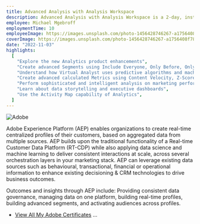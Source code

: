 ```yaml
---
title: Advanced Analysis with Analysis Workspace
description: Advanced Analysis with Analysis Workspace is a 2-day, instructor-led (classroom and virtual) course designed to introduce you to the advanced features in Analysis Workspace and increase your insights within the Adobe Analytics solution. You will go beyond the basics to create more complex reports that will reinforce and strengthen your decision making. Using hands-on exercises, you will learn about product enhancements, advanced segmentation, Virtual Analyst, advanced calculated metrics, attribution modeling, data storytelling and executive dashboards, and Activity Map.
employee: Michael Mgebroff
employmentTime: 10
employeeImage: https://images.unsplash.com/photo-1456428746267-a1756408f782?ixlib=rb-4.0.3&ixid=MnwxMjA3fDB8MHxwaG90by1wYWdlfHx8fGVufDB8fHx8&auto=format&fit=crop&w=2070&q=80
coverImage: https://images.unsplash.com/photo-1456428746267-a1756408f782?ixlib=rb-4.0.3&ixid=MnwxMjA3fDB8MHxwaG90by1wYWdlfHx8fGVufDB8fHx8&auto=format&fit=crop&w=2070&q=80
date: "2022-11-03"
highlights:
  [
    "Explore the new Analytics product enhancements",
    "Create advanced Segments using Include Everyone, Only Before, Only After Sequences, and Distinct Dimension Count",
    "Understand how Virtual Analyst uses predictive algorithms and machine learning to deliver insights into anomalies impacting your business",
    "Create advanced calculated Metrics using Content Velocity, Z-Score, Cumulative Average Function, and IF function",
    "Perform sophisticated and intelligent analysis on marketing performance using attribution modeling",
    "Learn about data storytelling and executive dashboards",
    "Use the Activity Map capability of Analytics",
  ]
---
```


![Adobe](http://localhost:3000/certifications/advance-analytics-certificate.PNG "Advanced Analysis with Analysis Workspace")

Adobe Experience Platform (AEP) enables organizations to create real-time centralized profiles of their customers, based on aggregated data from multiple sources. AEP builds upon the traditional functionality of a Real-time Customer Data Platform (RT-CDP) while also applying data science and machine learning to deliver consistent interactions at scale, across several orchestration layers in your marketing stack. AEP can leverage existing data sources such as behavioural, transactional, financial or operational information to enhance existing decisioning & CRM technologies to drive business outcomes.

Outcomes and insights through AEP include: Providing consistent data governance, managing data on one platform, building real-time profiles, building advanced segments, and activating audiences across profiles.

- [View All My Adobe Certificates](https://www.linkedin.com/in/michael-mgebroff-5725a05/details/featured/) ...
